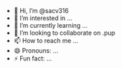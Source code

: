 - 👋 Hi, I’m @sacv316
- 👀 I’m interested in ...
- 🌱 I’m currently learning ...
- 💞️ I’m looking to collaborate on .pup
- 📫 How to reach me ...
- 😄 Pronouns: ...
- ⚡ Fun fact: ...

<!---
sacv316/sacv316 is a ✨ special ✨ repository because its `README.md` (this file) appears on your GitHub profile.
You can click the Preview link to take a look at your changes.
--->
